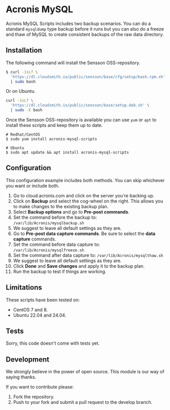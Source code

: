# Acronis MySQL

Acronis MySQL Scripts includes two backup scenarios. You can do a standard
`mysqldump` type backup before it runs but you can also do a freeze and thaw
of MySQL to create consistent backups of the raw data directory.

## Installation

The following command will install the Sensson OSS-repository.

```bash
$ curl -1sLf \
  'https://dl.cloudsmith.io/public/sensson/base/cfg/setup/bash.rpm.sh' \
  | sudo bash
```

Or on Ubuntu.

```bash
curl -1sLf \
  'https://dl.cloudsmith.io/public/sensson/base/setup.deb.sh' \
  | sudo -E bash
```

Once the Sensson OSS-repository is available you can use `yum` or `apt` 
to install these scripts and keep them up to date.

```
# Redhat/CentOS
$ sudo yum install acronis-mysql-scripts

# Ubuntu
$ sudo apt update && apt install acronis-mysql-scripts
```

## Configuration

This configuration example includes both methods. You can skip whichever you
want or include both.

1. Go to cloud.acronis.com and click on the server you're backing up.
2. Click on **Backup** and select the cog-wheel on the right. This allows you
   to make changes to the existing backup plan.
3. Select **Backup options** and go to **Pre-post commands**.
4. Set the command before the backup to:
   `/var/lib/Acronis/mysqlbackup.sh`
6. We suggest to leave all default settings as they are.
7. Go to **Pre-post data capture commands**. Be sure to select the 
   **data capture** commands.
8. Set the command before data capture to:
   `/var/lib/Acronis/mysqlfreeze.sh`
9. Set the command after data capture to:
   `/var/lib/Acronis/mysqlthaw.sh`
10. We suggest to leave all default settings as they are.
11. Click **Done** and **Save changes** and apply it to the backup plan.
12. Run the backup to test if things are working.

## Limitations

These scripts have been tested on:

- CentOS 7 and 8.
- Ubuntu 22.04 and 24.04.

## Tests

Sorry, this code doesn't come with tests yet.

## Development

We strongly believe in the power of open source. This module is our way of
saying thanks.

If you want to contribute please:

1. Fork the repository.
2. Push to your fork and submit a pull request to the develop branch.
